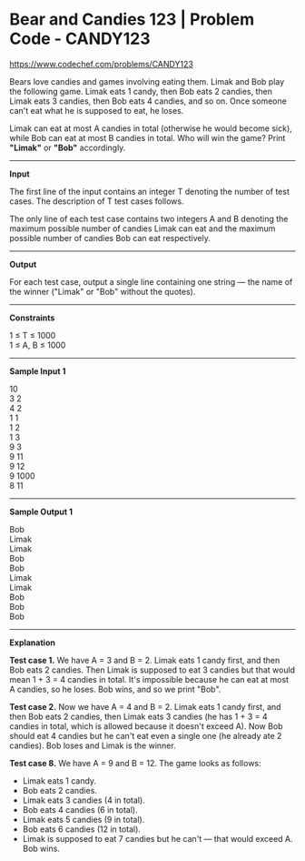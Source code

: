 # Bear and Candies 123 | Problem Code - CANDY123

https://www.codechef.com/problems/CANDY123

Bears love candies and games involving eating them. Limak and Bob play the following game. Limak eats 1 candy, then Bob eats 2 candies, then Limak eats 3 candies, then Bob eats 4 candies, and so on. Once someone can't eat what he is supposed to eat, he loses.

Limak can eat at most A candies in total (otherwise he would become sick), while Bob can eat at most B candies in total. Who will win the game? Print **"Limak"** or **"Bob"** accordingly.

***

**Input**

The first line of the input contains an integer T denoting the number of test cases. The description of T test cases follows.

The only line of each test case contains two integers A and B denoting the maximum possible number of candies Limak can eat and the maximum possible number of candies Bob can eat respectively.

***

**Output**

For each test case, output a single line containing one string — the name of the winner ("Limak" or "Bob" without the quotes).

***

**Constraints**

1 ≤ T ≤ 1000  
1 ≤ A, B ≤ 1000  

***

**Sample Input 1**

10  
3 2  
4 2  
1 1  
1 2  
1 3  
9 3  
9 11  
9 12  
9 1000  
8 11  

***

**Sample Output 1**

Bob  
Limak  
Limak  
Bob  
Bob  
Limak  
Limak  
Bob  
Bob  
Bob  

***

**Explanation**

**Test case 1.** We have A = 3 and B = 2. Limak eats 1 candy first, and then Bob eats 2 candies. Then Limak is supposed to eat 3 candies but that would mean 1 + 3 = 4 candies in total. It's impossible because he can eat at most A candies, so he loses. Bob wins, and so we print "Bob".

**Test case 2.** Now we have A = 4 and B = 2. Limak eats 1 candy first, and then Bob eats 2 candies, then Limak eats 3 candies (he has 1 + 3 = 4 candies in total, which is allowed because it doesn't exceed A). Now Bob should eat 4 candies but he can't eat even a single one (he already ate 2 candies). Bob loses and Limak is the winner.

**Test case 8.** We have A = 9 and B = 12. The game looks as follows:

* Limak eats 1 candy.
* Bob eats 2 candies.
* Limak eats 3 candies (4 in total).
* Bob eats 4 candies (6 in total).
* Limak eats 5 candies (9 in total).
* Bob eats 6 candies (12 in total).
* Limak is supposed to eat 7 candies but he can't — that would exceed A. Bob wins.
